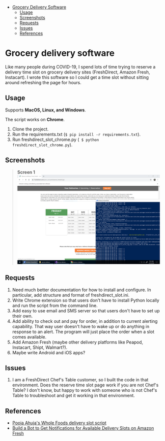 - [Grocery Delivery Software](#grocery-delivery-software)
  * [Usage](#usage)
  * [Screenshots](#screenshots)
  * [Requests](#requests)
  * [Issues](#issues)
  * [References](#references)

# Grocery delivery software

Like many people during COVID-19, I spend lots of time trying to reserve a delivery time slot on grocery delivery sites (FreshDirect, Amazon Fresh, Instacart). I wrote this software so I could get a time slot without sitting around refreshing the page for hours.

## Usage

Supports **MacOS, Linux, and Windows**.

The script works on **Chrome**.

1. Clone the project.
1. Run the requirements.txt (```$ pip install -r requirements.txt```).
2. Run freshdirect_slot_chrome.py (``` $ python freshdirect_slot_chrome.py```).

## Screenshots

> __Screen 1__
![FreshDirect Chrome in action](https://github.com/wchao/grocery-delivery/blob/master/doc/img/freshdirect_slot_chrome_in_action.png)

## Requests

1. Need much better documentation for how to install and configure. In particular, add structure and format of freshdirect_slot.ini.
2. Write Chrome extension so that users don't have to install Python locally and run the script from the command line.
3. Add easy to use email and SMS server so that users don't have to set up their own.
4. Add ability to check out and pay for order, in addition to current alerting capability. That way user doesn't have to wake up or do anything in response to an alert. The program will just place the order when a slot comes available.
4. Add Amazon Fresh (maybe other delivery platforms like Peapod, Instacart, Shipt, Walmart?).
5. Maybe write Android and iOS apps?

## Issues

1. I am a FreshDirect Chef's Table customer, so I built the code in that environment. Does the reserve time slot page work if you are not Chef's Table? I don't know, but happy to work with someone who is not Chef's Table to troubleshoot and get it working in that environment.

## References

* [Pooja Ahuja's Whole Foods delivery slot script](https://github.com/pcomputo/Whole-Foods-Delivery-Slot)
* [Build a Bot to Get Notifications for Available Delivery Slots on Amazon Fresh](https://medium.com/better-programming/build-amazonfresh-delivery-slot-alerts-c9e12a429e23)
